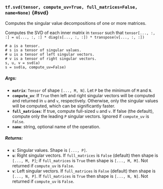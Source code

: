 ### `tf.svd(tensor, compute_uv=True, full_matrices=False, name=None)` {#svd}

Computes the singular value decompositions of one or more matrices.

Computes the SVD of each inner matrix in `tensor` such that
`tensor[..., :, :] = u[..., :, :] * diag(s[..., :, :]) * transpose(v[..., :,
:])`

```prettyprint
# a is a tensor.
# s is a tensor of singular values.
# u is a tensor of left singular vectors.
# v is a tensor of right singular vectors.
s, u, v = svd(a)
s = svd(a, compute_uv=False)
```

##### Args:


*  <b>`matrix`</b>: `Tensor` of shape `[..., M, N]`. Let `P` be the minimum of `M` and
    `N`.
*  <b>`compute_uv`</b>: If `True` then left and right singular vectors will be
    computed and returned in `u` and `v`, respectively. Otherwise, only the
    singular values will be computed, which can be significantly faster.
*  <b>`full_matrices`</b>: If true, compute full-sized `u` and `v`. If false
    (the default), compute only the leading `P` singular vectors.
    Ignored if `compute_uv` is `False`.
*  <b>`name`</b>: string, optional name of the operation.

##### Returns:


*  <b>`s`</b>: Singular values. Shape is `[..., P]`.
*  <b>`u`</b>: Right singular vectors. If `full_matrices` is `False` (default) then
    shape is `[..., M, P]`; if `full_matrices` is `True` then shape is
    `[..., M, M]`. Not returned if `compute_uv` is `False`.
*  <b>`v`</b>: Left singular vectors. If `full_matrices` is `False` (default) then
    shape is `[..., N, P]`. If `full_matrices` is `True` then shape is
    `[..., N, N]`. Not returned if `compute_uv` is `False`.

